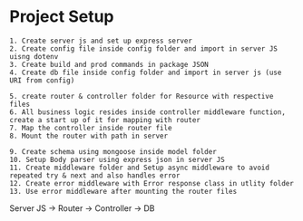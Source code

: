 # Project Setup

    1. Create server js and set up express server
    2. Create config file inside config folder and import in server JS uisng dotenv
    3. Create build and prod commands in package JSON
    4. Create db file inside config folder and import in server js (use URI from config)

    5. create router & controller folder for Resource with respective files
    6. All business logic resides inside controller middleware function, create a start up of it for mapping with router
    7. Map the controller inside router file
    8. Mount the router with path in server

    9. Create schema using mongoose inside model folder 
    10. Setup Body parser using express json in server JS
    11. Create middleware folder and Setup async middleware to avoid repeated try & next and also handles error 
    12. Create error middleware with Error response class in utlity folder
    13. Use error middleware after mounting the router files

    


<!-- Application Flow -->
Server JS -> Router -> Controller -> DB
